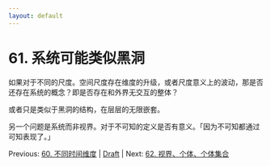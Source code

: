 ```yaml
---
layout: default
---
```

# 61. 系统可能类似黑洞

如果对于不同的尺度。空间尺度存在维度的升级，或者尺度意义上的波动，那是否还存在系统的概念？即是否存在和外界无交互的整体？

或者只是类似于黑洞的结构，在层层的无限嵌套。

另一个问题是系统而非视界。对于不可知的定义是否有意义。「因为不可知都通过可知表现了。」

Previous: [60. 不同时间维度](60.md) | [Draft](../Draft.md) | Next: [62. 视界、个体、个体集合](62.md)